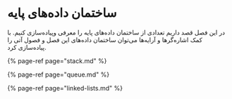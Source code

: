 # ساختمان داده‌های پایه

در این فصل قصد داریم تعدادی از ساختمان داده‌های پایه را معرفی وپیاده‌سازی کنیم. با کمک اشاره‌گرها و آرایه‌ها می‌توان ساختمان داده‌های این فصل و فصول آتی را پیاده‌سازی کرد.

{% page-ref page="stack.md" %}

{% page-ref page="queue.md" %}

{% page-ref page="linked-lists.md" %}



